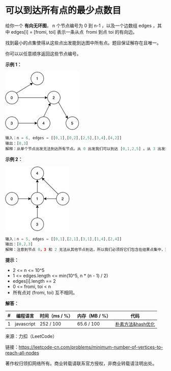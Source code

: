 # 可以到达所有点的最少点数目

给你一个 **有向无环图**， n 个节点编号为 0 到 n-1 ，以及一个边数组 edges ，其中 edges[i] = [fromi, toi] 表示一条从点  fromi 到点 toi 的有向边。

找到最小的点集使得从这些点出发能到达图中所有点。题目保证解存在且唯一。

你可以以任意顺序返回这些节点编号。

**示例 1：**

![示例1](./eg1.png)

``` javascript
输入：n = 6, edges = [[0,1],[0,2],[2,5],[3,4],[4,2]]
输出：[0,3]
解释：从单个节点出发无法到达所有节点。从 0 出发我们可以到达 [0,1,2,5] 。从 3 出发我们可以到达 [3,4,2,5] 。所以我们输出 [0,3] 。
```

**示例 2：**

![示例2](./eg2.png)

``` javascript
输入：n = 5, edges = [[0,1],[2,1],[3,1],[1,4],[2,4]]
输出：[0,2,3]
解释：注意到节点 0，3 和 2 无法从其他节点到达，所以我们必须将它们包含在结果点集中，这些点都能到达节点 1 和 4 。
```

**提示：**

- 2 <= n <= 10^5
- 1 <= edges.length <= min(10^5, n * (n - 1) / 2)
- edges[i].length == 2
- 0 <= fromi, toi < n
- 所有点对 (fromi, toi) 互不相同。

**解答：**

**#**|**编程语言**|**时间（ms / %）**|**内存（MB / %）**|**代码**
--|--|--|--|--
1|javascript|252 / 100|65.6 / 100|[朴素方法&hash优化](./javascript/ac_v1.js)

来源：力扣（LeetCode）

链接：https://leetcode-cn.com/problems/minimum-number-of-vertices-to-reach-all-nodes

著作权归领扣网络所有。商业转载请联系官方授权，非商业转载请注明出处。
